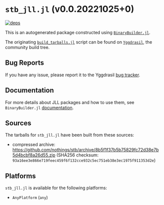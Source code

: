 # `stb_jll.jl` (v0.0.20221025+0)

[![deps](https://juliahub.com/docs/stb_jll/deps.svg)](https://juliahub.com/ui/Packages/stb_jll/W1yy0?page=2)

This is an autogenerated package constructed using [`BinaryBuilder.jl`](https://github.com/JuliaPackaging/BinaryBuilder.jl).

The originating [`build_tarballs.jl`](https://github.com/JuliaPackaging/Yggdrasil/blob/c9f2c4021660210c5450824f22dd85130ebd4571/S/stb/build_tarballs.jl) script can be found on [`Yggdrasil`](https://github.com/JuliaPackaging/Yggdrasil/), the community build tree.

## Bug Reports

If you have any issue, please report it to the Yggdrasil [bug tracker](https://github.com/JuliaPackaging/Yggdrasil/issues).

## Documentation

For more details about JLL packages and how to use them, see `BinaryBuilder.jl` [documentation](https://docs.binarybuilder.org/stable/jll/).

## Sources

The tarballs for `stb_jll.jl` have been built from these sources:

* compressed archive: https://github.com/nothings/stb/archive/8b5f1f37b5b75829fc72d38e7b5d4bcbf8a26d55.zip (SHA256 checksum: `93a16ee3e866e719feec459f6f132cce932c5ec751eb38e3ec1975f911353d2e`)

## Platforms

`stb_jll.jl` is available for the following platforms:

* `AnyPlatform` (`any`)
